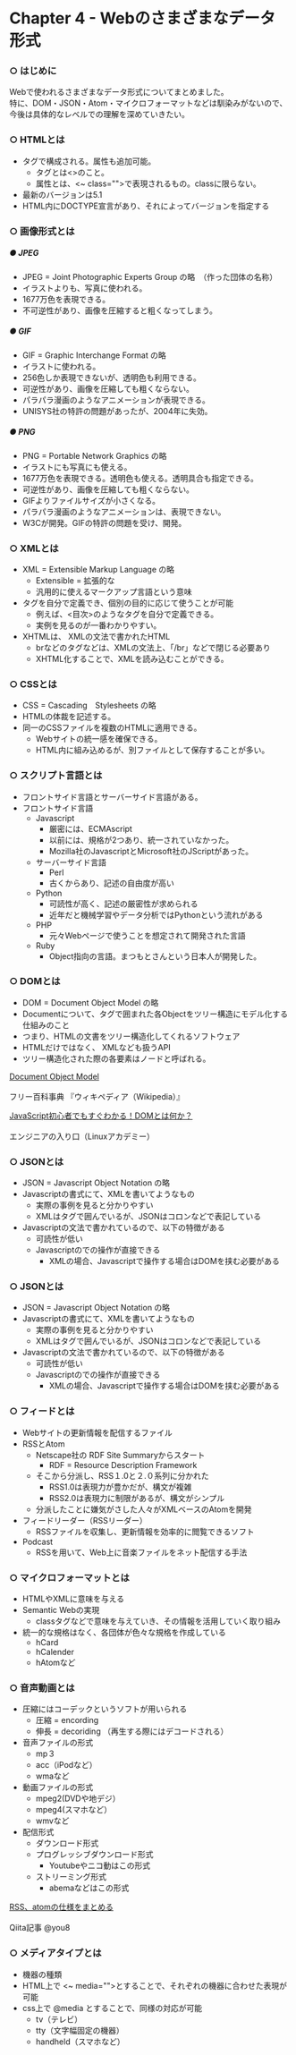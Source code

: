 # Chapter 4 - Webのさまざまなデータ形式

### ○ はじめに

Webで使われるさまざまなデータ形式についてまとめました。<br>
特に、DOM・JSON・Atom・マイクロフォーマットなどは馴染みがないので、<br>
今後は具体的なレベルでの理解を深めていきたい。

### ○ HTMLとは

- タグで構成される。属性も追加可能。
  - タグとは<>のこと。
  - 属性とは、<~ class="">で表現されるもの。classに限らない。
- 最新のバージョンは5.1
- HTML内にDOCTYPE宣言があり、それによってバージョンを指定する

### ○ 画像形式とは

##### ● JPEG

- JPEG = Joint Photographic Experts Group の略　（作った団体の名称）
- イラストよりも、写真に使われる。
- 1677万色を表現できる。
- 不可逆性があり、画像を圧縮すると粗くなってしまう。

##### ● GIF

- GIF = Graphic Interchange Format の略
- イラストに使われる。
- 256色しか表現できないが、透明色も利用できる。
- 可逆性があり、画像を圧縮しても粗くならない。
- パラパラ漫画のようなアニメーションが表現できる。
- UNISYS社の特許の問題があったが、2004年に失効。

##### ● PNG

- PNG = Portable Network Graphics の略
- イラストにも写真にも使える。
- 1677万色を表現できる。透明色も使える。透明具合も指定できる。
- 可逆性があり、画像を圧縮しても粗くならない。
- GIFよりファイルサイズが小さくなる。
- パラパラ漫画のようなアニメーションは、表現できない。
- W3Cが開発。GIFの特許の問題を受け、開発。

### ○ XMLとは

- XML = Extensible Markup Language の略
  - Extensible = 拡張的な
  - 汎用的に使えるマークアップ言語という意味
- タグを自分で定義でき、個別の目的に応じて使うことが可能
  - 例えば、<目次>のようなタグを自分で定義できる。
  - 実例を見るのが一番わかりやすい。
- XHTMLは、 XMLの文法で書かれたHTML
  - brなどのタグなどは、XMLの文法上、「/br」などで閉じる必要あり
  - XHTML化することで、XMLを読み込むことができる。
 
### ○ CSSとは

- CSS = Cascading　Stylesheets の略
- HTMLの体裁を記述する。
- 同一のCSSファイルを複数のHTMLに適用できる。
  - Webサイトの統一感を確保できる。
  - HTML内に組み込めるが、別ファイルとして保存することが多い。

### ○ スクリプト言語とは

- フロントサイド言語とサーバーサイド言語がある。
- フロントサイド言語　
  - Javascript
    - 厳密には、ECMAscript
    - 以前には、規格が2つあり、統一されていなかった。
    - Mozilla社のJavascriptとMicrosoft社のJScriptがあった。
  - サーバーサイド言語
    - Perl
    - 古くからあり、記述の自由度が高い
  - Python
    - 可読性が高く、記述の厳密性が求められる
    - 近年だと機械学習やデータ分析ではPythonという流れがある
  - PHP
    - 元々Webページで使うことを想定されて開発された言語
  - Ruby
    - Object指向の言語。まつもとさんという日本人が開発した。
   
### ○ DOMとは

- DOM = Document Object Model の略
- Documentについて、タグで囲まれた各Objectをツリー構造にモデル化する仕組みのこと
 - つまり、HTMLの文書をツリー構造化してくれるソフトウェア
 - HTMLだけではなく、 XMLなども扱うAPI
- ツリー構造化された際の各要素はノードと呼ばれる。<br>

><a href="https://ja.wikipedia.org/wiki/Document_Object_Model">
  Document Object Model</a><br><br>
フリー百科事典 『ウィキペディア（Wikipedia）』<br>

><a href="https://eng-entrance.com/what-is-dom">
  JavaScript初心者でもすぐわかる！DOMとは何か？</a><br><br>
エンジニアの入り口（Linuxアカデミー）<br>

### ○ JSONとは

- JSON = Javascript Object Notation の略
- Javascriptの書式にて、XMLを書いてようなもの
  - 実際の事例を見ると分かりやすい
  - XMLはタグで囲んでいるが、JSONはコロンなどで表記している
- Javascriptの文法で書かれているので、以下の特徴がある
  - 可読性が低い
  - Javascriptのでの操作が直接できる
    - XMLの場合、Javascriptで操作する場合はDOMを挟む必要がある

### ○ JSONとは

- JSON = Javascript Object Notation の略
- Javascriptの書式にて、XMLを書いてようなもの
  - 実際の事例を見ると分かりやすい
  - XMLはタグで囲んでいるが、JSONはコロンなどで表記している
- Javascriptの文法で書かれているので、以下の特徴がある
  - 可読性が低い
  - Javascriptのでの操作が直接できる
    - XMLの場合、Javascriptで操作する場合はDOMを挟む必要がある

### ○ フィードとは

- Webサイトの更新情報を配信するファイル
- RSSとAtom
  - Netscape社の RDF Site Summaryからスタート
    - RDF = Resource Description Framework
  - そこから分派し、RSS１.0と２.０系列に分かれた
    - RSS1.0は表現力が豊かだが、構文が複雑
    - RSS2.0は表現力に制限があるが、構文がシンプル
  - 分派したことに嫌気がさした人々がXMLベースのAtomを開発
- フィードリーダー（RSSリーダー）
  - RSSファイルを収集し、更新情報を効率的に閲覧できるソフト
- Podcast
  - RSSを用いて、Web上に音楽ファイルをネット配信する手法
  
### ○ マイクロフォーマットとは

- HTMLやXMLに意味を与える
- Semantic Webの実現
  - classタグなどで意味を与えていき、その情報を活用していく取り組み
- 統一的な規格はなく、各団体が色々な規格を作成している
  - hCard
  - hCalender
  - hAtomなど

### ○ 音声動画とは

- 圧縮にはコーデックというソフトが用いられる
  - 圧縮 = encording
  - 伸長 = decoriding （再生する際にはデコードされる）
- 音声ファイルの形式
  - mp３
  - acc（iPodなど）
  - wmaなど
- 動画ファイルの形式
  - mpeg2(DVDや地デジ）
  - mpeg4(スマホなど）
  - wmvなど
- 配信形式
  - ダウンロード形式
  - プログレッシブダウンロード形式
    - Youtubeやニコ動はこの形式
  - ストリーミング形式
    - abemaなどはこの形式

><a href="https://qiita.com/you8/items/e903fd463cf770688e1e">
  RSS、atomの仕様をまとめる</a><br><br>
Qiita記事 @you8<br>

### ○ メディアタイプとは

- 機器の種類
- HTML上で <~ media="">とすることで、それぞれの機器に合わせた表現が可能
- css上で @media とすることで、同様の対応が可能
  - tv（テレビ）
  - tty（文字幅固定の機器）
  - handheld（スマホなど）
